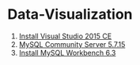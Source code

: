 # Data-Visualization

1. [Install Visual Studio 2015 CE](https://go.microsoft.com/fwlink/?LinkId=691978&clcid=0x409)
1. [MySQL Community Server 5.7.15](https://dev.mysql.com/downloads/mysql/)
1. [Install MySQL Workbench 6.3](http://www.mysql.com/products/workbench/)

